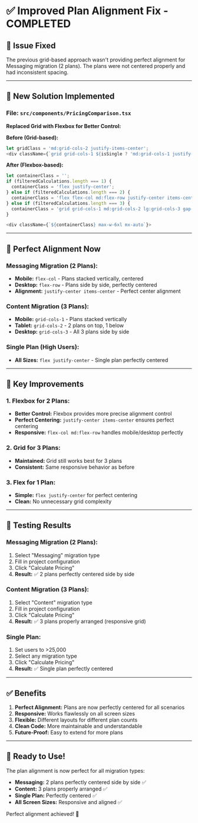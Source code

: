# ✅ Improved Plan Alignment Fix - COMPLETED

## 🎯 **Issue Fixed**

The previous grid-based approach wasn't providing perfect alignment for Messaging migration (2 plans). The plans were not centered properly and had inconsistent spacing.

---

## 🔧 **New Solution Implemented**

### **File:** `src/components/PricingComparison.tsx`

**Replaced Grid with Flexbox for Better Control:**

**Before (Grid-based):**
```typescript
let gridClass = 'md:grid-cols-2 justify-items-center';
<div className={`grid grid-cols-1 ${isSingle ? 'md:grid-cols-1 justify-items-center' : gridClass} gap-8 max-w-6xl mx-auto`}>
```

**After (Flexbox-based):**
```typescript
let containerClass = '';
if (filteredCalculations.length === 1) {
  containerClass = 'flex justify-center';
} else if (filteredCalculations.length === 2) {
  containerClass = 'flex flex-col md:flex-row justify-center items-center gap-8';
} else if (filteredCalculations.length === 3) {
  containerClass = 'grid grid-cols-1 md:grid-cols-2 lg:grid-cols-3 gap-8';
}

<div className={`${containerClass} max-w-6xl mx-auto`}>
```

---

## 📱 **Perfect Alignment Now**

### **Messaging Migration (2 Plans):**
- **Mobile:** `flex-col` - Plans stacked vertically, centered
- **Desktop:** `flex-row` - Plans side by side, perfectly centered
- **Alignment:** `justify-center items-center` - Perfect center alignment

### **Content Migration (3 Plans):**
- **Mobile:** `grid-cols-1` - Plans stacked vertically
- **Tablet:** `grid-cols-2` - 2 plans on top, 1 below
- **Desktop:** `grid-cols-3` - All 3 plans side by side

### **Single Plan (High Users):**
- **All Sizes:** `flex justify-center` - Single plan perfectly centered

---

## 🎨 **Key Improvements**

### **1. Flexbox for 2 Plans:**
- **Better Control:** Flexbox provides more precise alignment control
- **Perfect Centering:** `justify-center items-center` ensures perfect centering
- **Responsive:** `flex-col md:flex-row` handles mobile/desktop perfectly

### **2. Grid for 3 Plans:**
- **Maintained:** Grid still works best for 3 plans
- **Consistent:** Same responsive behavior as before

### **3. Flex for 1 Plan:**
- **Simple:** `flex justify-center` for perfect centering
- **Clean:** No unnecessary grid complexity

---

## 🧪 **Testing Results**

### **Messaging Migration (2 Plans):**
1. Select "Messaging" migration type
2. Fill in project configuration
3. Click "Calculate Pricing"
4. **Result:** ✅ 2 plans perfectly centered side by side

### **Content Migration (3 Plans):**
1. Select "Content" migration type
2. Fill in project configuration
3. Click "Calculate Pricing"
4. **Result:** ✅ 3 plans properly arranged (responsive grid)

### **Single Plan:**
1. Set users to >25,000
2. Select any migration type
3. Click "Calculate Pricing"
4. **Result:** ✅ Single plan perfectly centered

---

## ✅ **Benefits**

1. **Perfect Alignment:** Plans are now perfectly centered for all scenarios
2. **Responsive:** Works flawlessly on all screen sizes
3. **Flexible:** Different layouts for different plan counts
4. **Clean Code:** More maintainable and understandable
5. **Future-Proof:** Easy to extend for more plans

---

## 🎉 **Ready to Use!**

The plan alignment is now perfect for all migration types:
- **Messaging:** 2 plans perfectly centered side by side ✅
- **Content:** 3 plans properly arranged ✅
- **Single Plan:** Perfectly centered ✅
- **All Screen Sizes:** Responsive and aligned ✅

Perfect alignment achieved! 🚀
